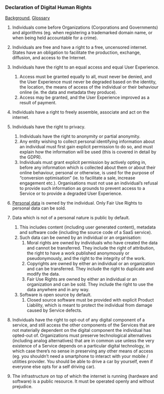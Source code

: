 ### Declaration of Digital Human Rights

[Background](https://github.com/opt-out-eu/declaration-of-digital-human-rights/blob/master/Background.md), [Glossary](https://github.com/opt-out-eu/declaration-of-digital-human-rights/blob/master/Glossary.md)

1. Individuals come before Organizations (Corporations and Governments) and algorithms (eg. when registering a trademarked domain name, or when being held accountable for a crime).

2. Individuals are free and have a right to a free, uncensored internet. States have an obligation to facilitate the production, exchange, diffusion, and access to the Internet.

3. Individuals have the right to an equal access and equal User Experience.
    1. Access must be granted equally to all, must never be denied, and the User Experience must never be degraded based on the identity, the location, the means of access of the individual or their behaviour online (ie. the data and metadata they produce).
    2. Access may be granted, and the User Experience improved as a result of payment.
    
4. Individuals have a right to freely assemble, associate and act on the internet.

5. Individuals have the right to privacy.
    1. Individuals have the right to anonymity or partial anonymity.
    2. Any entity wishing to collect personal identifying information about an individual must first gain explicit permission to do so, and must explain how the information will be used (this is covered in detail by the GDPR). 
    3. Individuals must grant explicit permission by actively opting in, before any information which is collected about them or about their online behaviour, personal or otherwise, is used for the purpose of “conversion optimisation” (ie. to facilitate a sale, increase engagement etc.). Organisations must not use an individual’s refusal to provide such information as grounds to prevent access to a Service or to provide a degraded User Experience. 
    
6. [Personal data](https://gdpr-info.eu/art-4-gdpr/) is owned by the individual. Only Fair Use Rights to personal data can be sold. 

7. Data which is not of a personal nature is public by default.
    1. This includes content (including user generated content), metadata and software code (including the source code of a SaaS service).
    2. Such data can be owned by an individual or an organisation:
        1. Moral rights are owned by individuals who have created the data and cannot be transferred. They include the right of attribution, the right to have a work published anonymously or pseudonymously, and the right to the integrity of the work.
        2. Copyrights are owned by either an individual or an organization and can be transferred. They include the right to duplicate and modify the data. 
        3. Fair Use Rights are owned by either an individual or an organization and can be sold. They include the right to use the data anywhere and in any way. 
    3. Software is open source by default.
        1. Closed source software must be provided with explicit Product Liability, which is meant to protect the individual from damage caused by Service defects. 
        
8. Individuals have the right to opt-out of any digital component of a service, and still access the other components of the Services that are not materially dependent on the digital component the individual has opted-out of. Organizations must preserve technological alternatives (including analog alternatives) that are in common use unless the very existence of a Service depends on a particular digital technology, in which case there’s no sense in preserving any other means of access (eg. you shouldn’t need a smartphone to interact with your mobile / utilities provider. You should be able to drive a car by yourself, even if everyone else opts for a self driving car).

9. The infrastructure on top of which the internet is running (hardware and software) is a public resource. It must be operated openly and without prejudice. 
